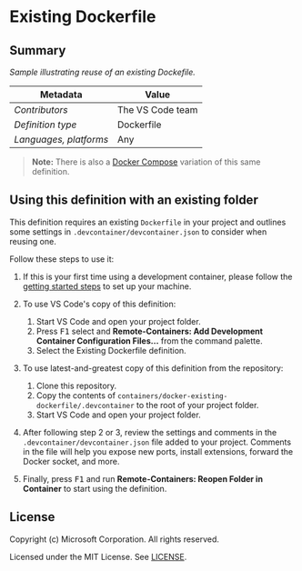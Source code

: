 # Existing Dockerfile

## Summary

*Sample illustrating reuse of an existing Dockefile.*

| Metadata | Value |  
|----------|-------|
| *Contributors* | The VS Code team |
| *Definition type* | Dockerfile |
| *Languages, platforms* | Any |

> **Note:** There is also a [Docker Compose](../docker-existing-docker-compose) variation of this same definition.

## Using this definition with an existing folder

This definition requires an existing `Dockerfile` in your project and outlines some settings in `.devcontainer/devcontainer.json` to consider when reusing one.

Follow these steps to use it:

1. If this is your first time using a development container, please follow the [getting started steps](https://aka.ms/vscode-remote/containers/getting-started) to set up your machine.

2. To use VS Code's copy of this definition:
   1. Start VS Code and open your project folder.
   2. Press <kbd>F1</kbd> select and **Remote-Containers: Add Development Container Configuration Files...** from the command palette.
   3. Select the Existing Dockerfile definition.

3. To use latest-and-greatest copy of this definition from the repository:
   1. Clone this repository.
   2. Copy the contents of `containers/docker-existing-dockerfile/.devcontainer` to the root of your project folder.
   3. Start VS Code and open your project folder.

4. After following step 2 or 3, review the settings and comments in the `.devcontainer/devcontainer.json` file added to your project. Comments in the file will help you expose new ports, install extensions, forward the Docker socket, and more.

5. Finally, press <kbd>F1</kbd> and run **Remote-Containers: Reopen Folder in Container** to start using the definition.

## License

Copyright (c) Microsoft Corporation. All rights reserved.

Licensed under the MIT License. See [LICENSE](https://github.com/Microsoft/vscode-dev-containers/blob/master/LICENSE). 

